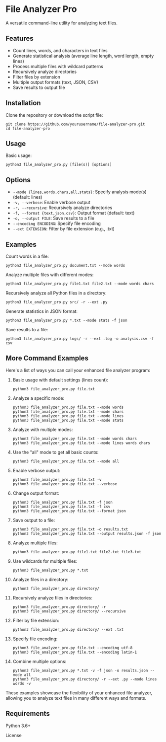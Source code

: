# File Analyzer Pro
A versatile command-line utility for analyzing text files.

## Features
- Count lines, words, and characters in text files
- Generate statistical analysis (average line length, word length, empty lines)
- Process multiple files with wildcard patterns
- Recursively analyze directories
- Filter files by extension
- Multiple output formats (text, JSON, CSV)
- Save results to output file

## Installation
Clone the repository or download the script file:
``` 
git clone https://github.com/yourusername/file-analyzer-pro.git
cd file-analyzer-pro
```

## Usage
Basic usage:
```
python3 file_analyzer_pro.py [file(s)] [options]
```

## Options

- `--mode {lines,words,chars,all,stats}`: Specify analysis mode(s) (default: lines)
- `-v, --verbose`: Enable verbose output
- `-r, --recursive`: Recursively analyze directories
- `-f, --format {text,json,csv}`: Output format (default: text)
- `-o, --output FILE`: Save results to a file
- `--encoding ENCODING`: Specify file encoding
- `--ext EXTENSION`: Filter by file extension (e.g., .txt)

## Examples
Count words in a file:

```
python3 file_analyzer_pro.py document.txt --mode words
```

Analyze multiple files with different modes:

```
python3 file_analyzer_pro.py file1.txt file2.txt --mode words chars
```

Recursively analyze all Python files in a directory:

```
python3 file_analyzer_pro.py src/ -r --ext .py
```

Generate statistics in JSON format:

```
python3 file_analyzer_pro.py *.txt --mode stats -f json
```

Save results to a file:

```
python3 file_analyzer_pro.py logs/ -r --ext .log -o analysis.csv -f csv
```

## More Command Examples 
Here's a list of ways you can call your enhanced file analyzer program:

1. Basic usage with default settings (lines count):
   ```
   python3 file_analyzer_pro.py file.txt
   ```

2. Analyze a specific mode:
   ```
   python3 file_analyzer_pro.py file.txt --mode words
   python3 file_analyzer_pro.py file.txt --mode chars
   python3 file_analyzer_pro.py file.txt --mode lines
   python3 file_analyzer_pro.py file.txt --mode stats
   ```

3. Analyze with multiple modes:
   ```
   python3 file_analyzer_pro.py file.txt --mode words chars
   python3 file_analyzer_pro.py file.txt --mode lines words chars
   ```

4. Use the "all" mode to get all basic counts:
   ```
   python3 file_analyzer_pro.py file.txt --mode all
   ```

5. Enable verbose output:
   ```
   python3 file_analyzer_pro.py file.txt -v
   python3 file_analyzer_pro.py file.txt --verbose
   ```

6. Change output format:
   ```
   python3 file_analyzer_pro.py file.txt -f json
   python3 file_analyzer_pro.py file.txt -f csv
   python3 file_analyzer_pro.py file.txt --format json
   ```

7. Save output to a file:
   ```
   python3 file_analyzer_pro.py file.txt -o results.txt
   python3 file_analyzer_pro.py file.txt --output results.json -f json
   ```

8. Analyze multiple files:
   ```
   python3 file_analyzer_pro.py file1.txt file2.txt file3.txt
   ```

9. Use wildcards for multiple files:
   ```
   python3 file_analyzer_pro.py *.txt
   ```

10. Analyze files in a directory:
    ```
    python3 file_analyzer_pro.py directory/
    ```

11. Recursively analyze files in directories:
    ```
    python3 file_analyzer_pro.py directory/ -r
    python3 file_analyzer_pro.py directory/ --recursive
    ```

12. Filter by file extension:
    ```
    python3 file_analyzer_pro.py directory/ --ext .txt
    ```

13. Specify file encoding:
    ```
    python3 file_analyzer_pro.py file.txt --encoding utf-8
    python3 file_analyzer_pro.py file.txt --encoding latin-1
    ```

14. Combine multiple options:
    ```
    python3 file_analyzer_pro.py *.txt -v -f json -o results.json --mode all
    python3 file_analyzer_pro.py directory/ -r --ext .py --mode lines words -v
    ```

These examples showcase the flexibility of your enhanced file analyzer, allowing you to analyze text files in many different ways and formats.

## Requirements

Python 3.6+

License
